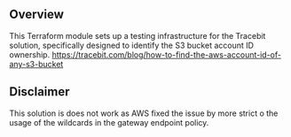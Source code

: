 
## Overview

This Terraform module sets up a testing infrastructure for the Tracebit solution, specifically designed to identify the S3 bucket account ID ownership.
https://tracebit.com/blog/how-to-find-the-aws-account-id-of-any-s3-bucket

## Disclaimer

This solution is does not work as AWS fixed the issue by more strict o the usage of the wildcards in the gateway endpoint policy.

